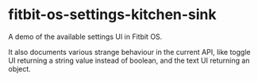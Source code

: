 # fitbit-os-settings-kitchen-sink
A demo of the available settings UI in Fitbit OS.

It also documents various strange behaviour in the current API, like toggle
UI returning a string value instead of boolean, and the text UI returning
an object.
